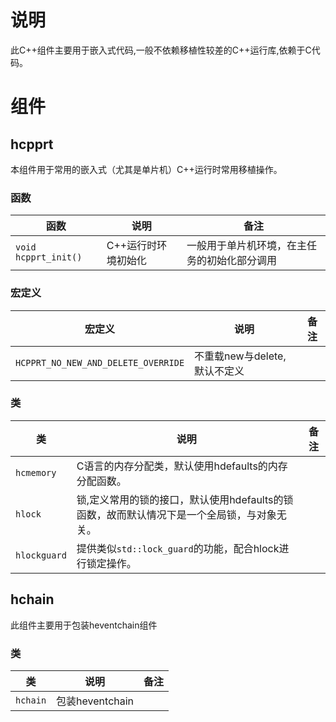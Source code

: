 # 说明

此C++组件主要用于嵌入式代码,一般不依赖移植性较差的C++运行库,依赖于C代码。

# 组件

## hcpprt

本组件用于常用的嵌入式（尤其是单片机）C++运行时常用移植操作。

### 函数

| 函数                 | 说明                | 备注                                         |
| -------------------- | ------------------- | -------------------------------------------- |
| `void hcpprt_init()` | C++运行时环境初始化 | 一般用于单片机环境，在主任务的初始化部分调用 |

### 宏定义

| 宏定义                              | 说明                         | 备注 |
| ----------------------------------- | ---------------------------- | ---- |
| `HCPPRT_NO_NEW_AND_DELETE_OVERRIDE` | 不重载new与delete,默认不定义 |      |

### 类

| 类           | 说明                                                         | 备注 |
| ------------ | ------------------------------------------------------------ | ---- |
| `hcmemory`   | C语言的内存分配类，默认使用hdefaults的内存分配函数。         |      |
| `hlock`      | 锁,定义常用的锁的接口，默认使用hdefaults的锁函数，故而默认情况下是一个全局锁，与对象无关。 |      |
| `hlockguard` | 提供类似`std::lock_guard`的功能，配合hlock进行锁定操作。     |      |

## hchain

此组件主要用于包装heventchain组件

### 类

| 类       | 说明            | 备注 |
| -------- | --------------- | ---- |
| `hchain` | 包装heventchain |      |